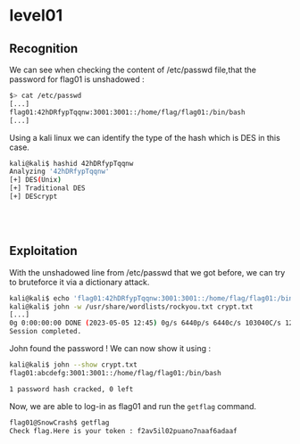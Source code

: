 # level01


## Recognition
We can see when checking the content of /etc/passwd file,that the password for flag01 is unshadowed :
```bash
$> cat /etc/passwd
[...]
flag01:42hDRfypTqqnw:3001:3001::/home/flag/flag01:/bin/bash
[...]
```

Using a kali linux we can identify the type of the hash which is DES in this case.
```bash
kali@kali$ hashid 42hDRfypTqqnw
Analyzing '42hDRfypTqqnw'
[+] DES(Unix) 
[+] Traditional DES 
[+] DEScrypt
```

</br>
</br>


## Exploitation
With the unshadowed line from /etc/passwd that we got before, we can try to bruteforce it via a dictionary attack.
```bash
kali@kali$ echo 'flag01:42hDRfypTqqnw:3001:3001::/home/flag/flag01:/bin/bash' > crypt.txt
kali@kali$ john -w /usr/share/wordlists/rockyou.txt crypt.txt
[...]
0g 0:00:00:00 DONE (2023-05-05 12:45) 0g/s 6440p/s 6440c/s 103040C/s 123456..sss
Session completed.
```

John found the password ! We can now show it using :
```bash
kali@kali$ john --show crypt.txt
flag01:abcdefg:3001:3001::/home/flag/flag01:/bin/bash

1 password hash cracked, 0 left
```

Now, we are able to log-in as flag01 and run the `getflag` command.
```bash
flag01@SnowCrash$ getflag
Check flag.Here is your token : f2av5il02puano7naaf6adaaf
```